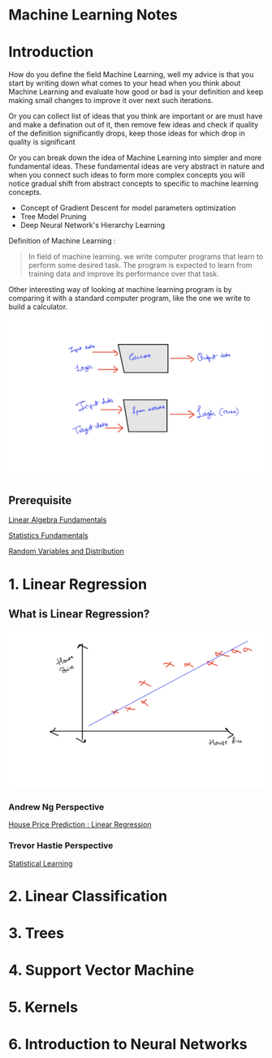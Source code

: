 # Machine Learning Notes

# Introduction

How do you define the field Machine Learning, well my advice is that you start by writing down what comes to your head when you think about Machine Learning and evaluate how good or bad is your definition and keep making small changes to improve it over next such iterations.

Or you can collect list of ideas that you think are important or are must have and make a defination out of it, then remove few ideas and check if quality of the definition significantly drops, keep those ideas for which drop in quality is significant

Or you can break down the idea of Machine Learning into simpler and more fundamental ideas. These fundamental ideas are very abstract in nature and when you connect such ideas to form more complex concepts you will notice gradual shift from abstract concepts to specific to machine learning concepts.

- Concept of Gradient Descent for model parameters optimization
- Tree Model Pruning
- Deep Neural Network's Hierarchy Learning

Definition of Machine Learning : 

> In field of machine learning. we write computer programs that learn to perform some desired task. The program is expected to learn from training data and improve its performance over that task.

Other interesting way of looking at machine learning program is by comparing it with a standard computer program, like the one we write to build a calculator.

![Machine_Learning_Notes/FFCE81C4-D01C-4A3E-9065-D22F3287B030.jpeg](Machine_Learning_Notes/FFCE81C4-D01C-4A3E-9065-D22F3287B030.jpeg)

## Prerequisite

[Linear Algebra Fundamentals](https://www.notion.so/Linear-Algebra-Fundamentals-59582380ab2c42e8b8ca085cf883806d)

[Statistics Fundamentals](https://www.notion.so/Statistics-Fundamentals-7c49aefb586c4d0a9967042911174a34)

[Random Variables and Distribution](https://www.notion.so/Random-Variables-and-Distribution-a7e8c2dd521c4759bb69c4419350c6c8)

# 1. Linear Regression

## What is Linear Regression?

![Machine_Learning_Notes/83762F48-1E87-4392-A723-F93061B5AC54.jpeg](./Machine_Learning_Notes/83762F48-1E87-4392-A723-F93061B5AC54.jpeg)

### Andrew Ng Perspective

[House Price Prediction : Linear Regression](https://www.notion.so/House-Price-Prediction-Linear-Regression-96821ff76d6c4a6dacd0c6019f6e0852)

### Trevor Hastie Perspective

[Statistical Learning](https://www.notion.so/Statistical-Learning-5d20bc788c264ba89977fc9a94f308cb)

# 2. Linear Classification

# 3. Trees

# 4. Support Vector Machine

# 5. Kernels

# 6. Introduction to Neural Networks
